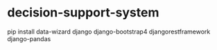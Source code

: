 # decision-support-system
pip install data-wizard django django-bootstrap4  djangorestframework django-pandas